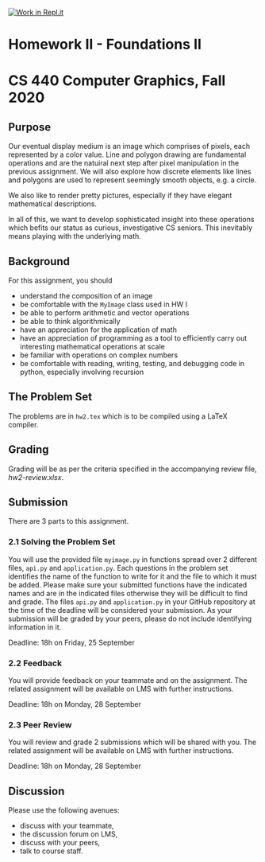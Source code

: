 [![Work in Repl.it](https://classroom.github.com/assets/work-in-replit-14baed9a392b3a25080506f3b7b6d57f295ec2978f6f33ec97e36a161684cbe9.svg)](https://classroom.github.com/online_ide?assignment_repo_id=288498&assignment_repo_type=GroupAssignmentRepo)
# Homework II - Foundations II
# CS 440 Computer Graphics, Fall 2020

## Purpose

Our eventual display medium is an image which comprises of pixels, each represented by a color value. Line and polygon drawing are fundamental operations and are the natuiral next step after pixel manipulation in the previous assignment. We will also explore how discrete elements like lines and polygons are used to represent seemingly smooth objects, e.g. a circle. 

We also like to render pretty pictures, especially if they have elegant mathematical descriptions.

In all of this, we want to develop sophisticated insight into these operations which befits our status as curious, investigative CS seniors. This inevitably means playing with the underlying math.

## Background

For this assignment, you should
- understand the composition of an image
- be comfortable with the `MyImage` class used in HW I
- be able to perform arithmetic and vector operations
- be able to think algorithmically
- have an appreciation for the application of math 
- have an appreciation of programming as a tool to efficiently carry out interesting mathematical operations at scale
- be familiar with operations on complex numbers
- be comfortable with reading, writing, testing, and debugging code in python, especially involving recursion

## The Problem Set

The problems are in `hw2.tex` which is to be compiled using a LaTeX compiler.

## Grading

Grading will be as per the criteria specified in the accompanying review file, _hw2-review.xlsx_.

## Submission

There are 3 parts to this assignment.

### 2.1 Solving the Problem Set

You will use the provided file `myimage.py` in functions spread over 2 different files, `api.py` and `application.py`. Each questions in the problem set identifies the name of the function to write for it and the file to which it must be added. Please make sure your submitted functions have the indicated names and are in the indicated files otherwise they will be difficult to find and grade. The files `api.py` and `application.py` in your GitHub repository at the time of the deadline will be considered your submission. As your submission will be graded by your peers, please do not include identifying information in it.

Deadline: 18h on Friday, 25 September

### 2.2 Feedback

You will provide feedback on your teammate and on the assignment. The related assignment will be available on LMS with further instructions.

Deadline: 18h on Monday, 28 September

### 2.3 Peer Review

You will review and grade 2 submissions which will be shared with you. The related assignment will be available on LMS with further instructions.

Deadline: 18h on Monday, 28 September

## Discussion

Please use the following avenues:

- discuss with your teammate,
- the discussion forum on LMS,
- discuss with your peers,
- talk to course staff.
